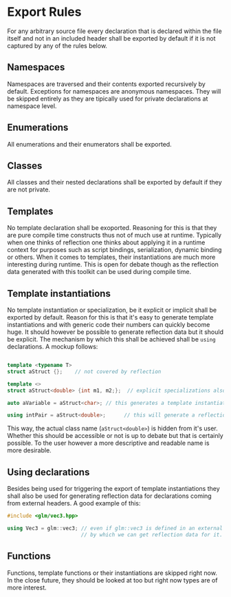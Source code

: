 # Export Rules

For any arbitrary source file every declaration that is declared within the file itself and not in an included header shall be exported by default if it is not captured by any of the rules below.

## Namespaces

Namespaces are traversed and their contents exported recursively by default. Exceptions for namespaces are anonymous namespaces. They will be skipped entirely as they are tipically used for private declarations at namespace level.

## Enumerations

All enumerations and their enumerators shall be exported.

## Classes

All classes and their nested declarations shall be exported by default if they are not private.

## Templates

No template declaration shall be exoported. Reasoning for this is that they are pure compile time constructs thus not of much use at runtime. Typically when one thinks of reflection one thinks about applying it in a runtime context for purposes such as script bindings, serialization, dynamic binding or others. When it comes to templates, their instantiations are much more interesting during runtime. This is open for debate though as the reflection data generated with this toolkit can be used during compile time.

## Template instantiations

No template instantiation or specialization, be it explicit or implicit shall be exported by default. Reason for this is that it's easy to generate template instantiations and with generic code their numbers can quickly become huge. It should however be possible to generate reflection data but it should be explicit. The mechanism by which this shall be achieved shall be `using` declarations. A mockup follows:

```C++

template <typename T>
struct aStruct {};    // not covered by reflection

template <>
struct aStruct<double> {int m1, m2;};  // explicit specializations also not reflected

auto aVariable = aStruct<char>; // this generates a template instantiation but it shall not be reflected upon.

using intPair = aStruct<double>;      // this will generate a reflection descriptor for a class named intPair.
```

This way, the actual class name (`aStruct<double>`) is hidden from it's user. Whether this should be accessible or not is up to debate but that is certainly possible. To the user however a more descriptive and readable name is more desirable.

## Using declarations

Besides being used for triggering the export of template instantiations they shall also be used for generating reflection data for declarations coming from external headers. A good example of this:

```C++
#include <glm/vec3.hpp>

using Vec3 = glm::vec3; // even if glm::vec3 is defined in an external header, this is the mechanism
                        // by which we can get reflection data for it. A meta class called Vec3 will be created as a result of this declaration.
```

## Functions

Functions, template functions or their instantiations are skipped right now. In the close future, they should be looked at too but right now types are of more interest.

